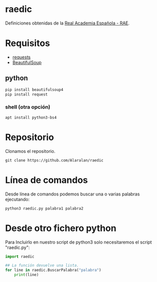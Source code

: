 # raedic
Definiciones obtenidas de la [Real Academia Española - RAE](https://dle.rae.es).

# Requisitos
- [requests](https://pypi.org/project/requests/)
- [BeautifulSoup](https://pypi.org/project/beautifulsoup4/)

## python
```python
pip install beautifulsoup4
pip install request
```

### shell (otra opción)
```shell
apt install python3-bs4
```

# Repositorio
Clonamos el repositorio.
```shell
git clone https://github.com/Alaralan/raedic
```


# Línea de comandos
Desde línea de comandos podemos buscar una o varias palabras ejecutando:
```python3
python3 raedic.py palabra1 palabra2
```


# Desde otro fichero python
Para Incluirlo en nuestro script de python3 solo necesitaremos el script "raedic.py":
```python
import raedic

## La función devuelve una lista.
for line in raedic.BuscarPalabra("palabra")
	print(line)
```
